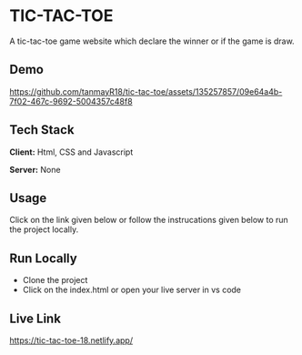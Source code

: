 
# TIC-TAC-TOE

A tic-tac-toe game website which declare the winner or if the game is draw.
## Demo

https://github.com/tanmayR18/tic-tac-toe/assets/135257857/09e64a4b-7f02-467c-9692-5004357c48f8


## Tech Stack

**Client:** Html, CSS and Javascript 

**Server:** None

## Usage

Click on the link given below or follow the instrucations given below to run the project locally.




## Run Locally

- Clone the project
- Click on the index.html or open your live server in  vs code






## Live Link

https://tic-tac-toe-18.netlify.app/
